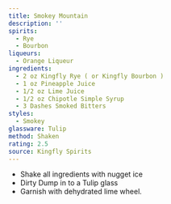 ```yaml
---
title: Smokey Mountain
description: ''
spirits:
  - Rye
  - Bourbon
liqueurs:
  - Orange Liqueur
ingredients:
  - 2 oz Kingfly Rye ( or Kingfly Bourbon )
  - 1 oz Pineapple Juice
  - 1/2 oz Lime Juice
  - 1/2 oz Chipotle Simple Syrup
  - 3 Dashes Smoked Bitters
styles:
  - Smokey
glassware: Tulip
method: Shaken
rating: 2.5
source: Kingfly Spirits
---
```


- Shake all ingredients with nugget ice
- Dirty Dump in to a Tulip glass
- Garnish with dehydrated lime wheel.
